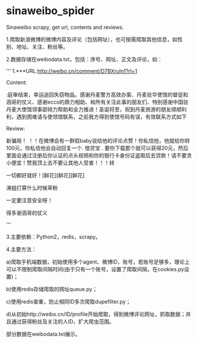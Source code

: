 # sinaweibo_spider

Sinaweibo scrapy, get url, contents and reviews. 

1.爬取新浪微博的微博内容及评论（包括网址），也可按需爬取其他信息，如性别、地址、关注、粉丝等。

2.数据存储在weibodata.txt，包括：序号、网址、正文及评论，如：

'''
1.***URL:http://weibo.cn/comment/D7BXruIn1?rl=1

Content:

:庭审结束，幸运追回失窃物品。感谢丹麦警方高效办案、丹麦驻华使馆的督促和涵哥的仗义、感谢ecco的鼎力相助、和所有关注此事的朋友们、特别感谢中国驻丹麦大使馆领事部倾力帮助和全力推进！圣诞将至，祝到丹麦旅游的朋友顺顺利利，遇到困难请与使领馆联系，之前我方得到使馆号码有误，有效联系方式如下 ​​​

Review:

新骗局！ ！！在微博会有一群假baby说给他的评论点赞！你私信他，他就给你转100元，你私信他会自动回复一个. 借贷宝 .  要你下载那个就可以获得20元，然后里面会通过注册后你认证的点头视频和你的银行卡身份证盗取后去贷款！请不要贪小便宜！赞我顶上去不要让其他人受害！！！转

一切都好就好！[鲜花][鲜花][鲜花]

涛姐打算什么时候草粉

一定要注意安全呀！

得多谢涵哥的仗义

'''


3.主要依赖：Python2，redis，scrapy。

4.主要方法：

a)爬取手机端数据，初始使用多个agent、微博ID，账号，若账号足够多，理论上可以不限制爬取间隔时间(由于只有一个账号，设置了爬取间隔，在cookies.py设置)；

b)使用redis存储爬取的网址queue.py；

c)使用redis查重，防止相同ID多次爬取dupefilter.py；

d)从初始http://weibo.cn/ID/profile开始爬取，得到微博评论网址，抓取数据；并且通过获得粉丝及关注的人ID，扩大爬虫范围。

部分数据在weibodata.txt展示。
